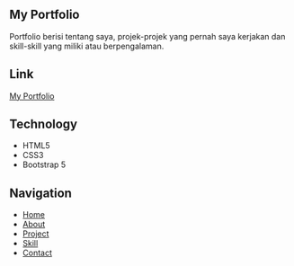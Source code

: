 ## My Portfolio
Portfolio berisi tentang saya, projek-projek yang pernah saya kerjakan dan skill-skill yang miliki atau berpengalaman.

## Link
[My Portfolio](https://putragstn.github.io/)

## Technology
* HTML5
* CSS3
* Bootstrap 5

## Navigation
* [Home](https://putragstn.github.io/#home)
* [About](https://putragstn.github.io/#about)
* [Project](https://putragstn.github.io/#projects)
* [Skill](https://putragstn.github.io/#skill)
* [Contact](https://putragstn.github.io/#contact)
